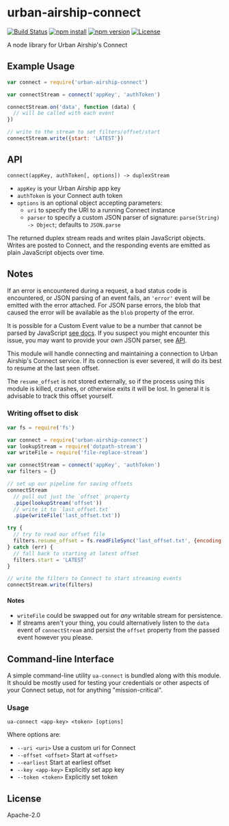 # urban-airship-connect

[![Build Status](http://img.shields.io/travis/urbanairship/node-connect-client/master.svg?style=flat-square)](https://travis-ci.org/urbanairship/node-connect-client)
[![npm install](http://img.shields.io/npm/dm/urban-airship-connect.svg?style=flat-square)](https://www.npmjs.org/package/urban-airship-connect)
[![npm version](https://img.shields.io/npm/v/urban-airship-connect.svg?style=flat-square)](https://www.npmjs.org/package/urban-airship-connect)
[![License](https://img.shields.io/npm/l/urban-airship-connect.svg?style=flat-square)](https://github.com/urbanairship/node-connect-client/blob/master/LICENSE)

A node library for Urban Airship's Connect

## Example Usage

```javascript
var connect = require('urban-airship-connect')

var connectStream = connect('appKey', 'authToken')

connectStream.on('data', function (data) {
  // will be called with each event
})

// write to the stream to set filters/offset/start
connectStream.write({start: 'LATEST'})
```

## API

`connect(appKey, authToken[, options]) -> duplexStream`

* `appKey` is your Urban Airship app key
* `authToken` is your Connect auth token
* `options` is an optional object accepting parameters:
  - `uri` to specify the URI to a running Connect instance
  - `parser` to specify a custom JSON parser of signature:
    `parse(String) -> Object`; defaults to `JSON.parse`

The returned duplex stream reads and writes plain JavaScript objects. Writes
are posted to Connect, and the responding events are emitted as plain JavaScript
objects over time.

## Notes

If an error is encountered during a request, a bad status code is encountered,
or JSON parsing of an event fails, an `'error'` event will be emitted with the
error attached. For JSON parse errors, the blob that caused the error will be
available as the `blob` property of the error.

It is possible for a Custom Event value to be a number that cannot be parsed by
JavaScript [see docs](http://docs.urbanairship.com/api/connect.html#custom-event).
If you suspect you might encounter this issue, you may want to provide your own
JSON parser, see [API](#api).

This module will handle connecting and maintaining a connection to Urban
Airship's Connect service. If its connection is ever severed, it will do its
best to resume at the last seen offset.

The `resume_offset` is not stored externally, so if the process using this
module is killed, crashes, or otherwise exits it will be lost. In general it is
advisable to track this offset yourself.

### Writing offset to disk

```javascript
var fs = require('fs')

var connect = require('urban-airship-connect')
var lookupStream = require('dotpath-stream')
var writeFile = require('file-replace-stream')

var connectStream = connect('appKey', 'authToken')
var filters = {}

// set up our pipeline for saving offsets
connectStream
  // pull out just the `offset` property
  .pipe(lookupStream('offset'))
  // write it to `last_offset.txt`
  .pipe(writeFile('last_offset.txt'))

try {
  // try to read our offset file
  filters.resume_offset = fs.readFileSync('last_offset.txt', {encoding: 'utf8'})
} catch (err) {
  // fall back to starting at latest offset
  filters.start = 'LATEST'
}

// write the filters to Connect to start streaming events
connectStream.write(filters)
```

#### Notes

* `writeFile` could be swapped out for _any_ writable stream for persistence.
* If streams aren't your thing, you could alternatively listen to the `data`
  event of `connectStream` and persist the `offset` property from the passed
  event however you please.

## Command-line Interface

A simple command-line utility `ua-connect` is bundled along with this module. It
should be mostly used for testing your credentials or other aspects of your
Connect setup, not for anything "mission-critical".

### Usage

`ua-connect <app-key> <token> [options]`

Where options are:

* `--uri <uri>` Use a custom uri for Connect
* `--offset <offset>` Start at `<offset>`
* `--earliest` Start at earliest offset
* `--key <app-key>` Explicitly set app key
* `--token <token>` Explicitly set token

## License

Apache-2.0
